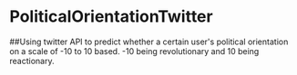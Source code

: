 # PoliticalOrientationTwitter

##Using twitter API to predict whether a certain user's political orientation on a scale of -10 to 10 based. -10 being revolutionary and 10 being reactionary.
